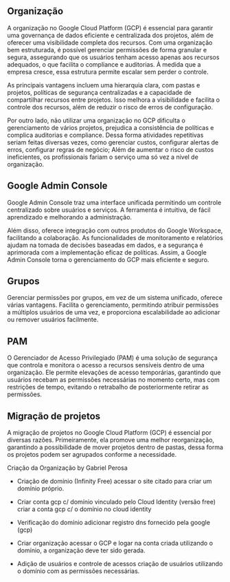 ## Organização

A organização no Google Cloud Platform (GCP) é essencial para garantir uma governança de dados eficiente e centralizada dos projetos, além de oferecer uma visibilidade completa dos recursos. Com uma organização bem estruturada, é possível gerenciar permissões de forma granular e segura, assegurando que os usuários tenham acesso apenas aos recursos adequados, o que facilita o compliance e auditorias. À medida que a empresa cresce, essa estrutura permite escalar sem perder o controle.

As principais vantagens incluem uma hierarquia clara, com pastas e projetos, políticas de segurança centralizadas e a capacidade de compartilhar recursos entre projetos. Isso melhora a visibilidade e facilita o controle dos recursos, além de reduzir o risco de erros de configuração.

Por outro lado, não utilizar uma organização no GCP dificulta o gerenciamento de vários projetos, prejudica a consistência de políticas e complica auditorias e compliance. Dessa forma atividades repetitivas seriam feitas diversas vezes, como gerenciar custos, configurar alertas de erros, configurar regras de negócio; Além de aumentar o risco de custos ineficientes, os profissionais fariam o serviço uma só vez a nivel de organização.

## Google Admin Console

Google Admin Console traz uma interface unificada permitindo um controle centralizado sobre usuários e serviços. A ferramenta é intuitiva, de fácil aprendizado e melhorando a administração.

Além disso, oferece integração com outros produtos do Google Workspace, facilitando a colaboração. As funcionalidades de monitoramento e relatórios ajudam na tomada de decisões baseadas em dados, e a segurança é aprimorada com a implementação eficaz de políticas. Assim, a Google Admin Console torna o gerenciamento do GCP mais eficiente e seguro.

## Grupos

Gerenciar permissões por grupos, em vez de um sistema unificado, oferece várias vantagens. Facilita o gerenciamento, permitindo atribuir permissões a múltiplos usuários de uma vez, e proporciona escalabilidade ao adicionar ou remover usuários facilmente.

## PAM

O Gerenciador de Acesso Privilegiado (PAM) é uma solução de segurança que controla e monitora o acesso a recursos sensíveis dentro de uma organização. Ele permite elevações de acesso temporárias, garantindo que usuários recebam as permissões necessárias no momento certo, mas com restrições de tempo, evitando o retrabalho de posteriormente retirar as permissões.

## Migração de projetos

A migração de projetos no Google Cloud Platform (GCP) é essencial por diversas razões. Primeiramente, ela promove uma melhor reorganização, garantindo a possibilidade de mover projetos dentro de pastas, dessa forma os projetos podem ser agrupados conforme a necessidade.

Criação da Organização by Gabriel Perosa

- Criação de domínio (Infinity Free)
	acessar o site citado para criar um domínio próprio.

- Criar conta gcp c/ domínio vinculado pelo Cloud Identity (versão free)
	criar a conta gcp c/ o domínio no cloud identity 

- Verificação do domínio
	adicionar registro dns fornecido pela google (gcp)

- Criar organização
	acessar o GCP e logar na conta criada utilizando o domínio, a organização deve ter sido gerada.

- Adição de usuários e controle de acessos
	criação de usuários utilizando o domínio com as permissões necessárias.
